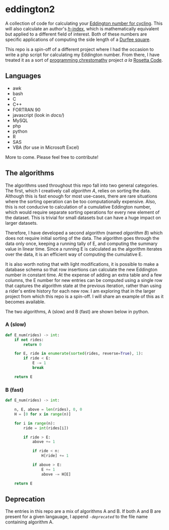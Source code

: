 # eddington2

A collection of code for calculating your
[Eddington number for cycling](https://en.wikipedia.org/wiki/Arthur_Eddington#Eddington_number_for_cycling).
This will also calculate an author's [_h_-index](https://en.wikipedia.org/wiki/H-index),
which is mathematically equivalent but applied to a different field of interest.
Both of these numbers are specific applications of computing the side length of a
[Durfee square](https://en.wikipedia.org/wiki/Durfee_square).

This repo is a spin-off of a different project where I had the occasion to
write a php script for calculating my Eddington number. From there, I have
treated it as a sort of 
[programming chrestomathy](http://en.wikipedia.org/wiki/Chrestomathy) project 
*a la* [Rosetta Code](https://rosettacode.org).

## Languages

* awk
* bash
* C
* C++
* FORTRAN 90
* javascript (look in _docs/_)
* MySQL
* php
* python
* R
* SAS
* VBA (for use in Microsoft Excel)

More to come. Please feel free to contribute!

## The algorithms

The algorithms used throughout this repo fall into two general categories. The first, which I
creatively call _algorithm A_, relies on sorting the data. Although this is fast
enough for most use-cases, there are rare situations where the sorting operation
can be too computationally expensive. Also, this is not conducive to calculation
of a cumulative Eddington number, which would require separate sorting operations
for every new element of the dataset. This is trivial for small datasets but can
have a huge impact on larger datasets.

Therefore, I have developed a second algorithm (named _algorithm B_) which does
not require initial sorting of the data. The algorithm goes through the data only
once, keeping a running tally of E, and computing the summary value in linear time.
Since a running E is calculated as the algorithm iterates over the data, it
is an efficient way of computing the cumulative E.

It is also worth noting that with light modifications, it is possible to make
a database schema so that row insertions can calculate the new Eddington number in
constant time. At the expense of adding an extra table and a few columns, the E
number for new entries can be computed using a single row that captures the algorithm
state at the previous iteration, rather than using a rider's entire history for
each new row. I am exploring that in the larger project from which this repo is
a spin-off. I will share an example of this as it becomes available.

The two algorithms, A (slow) and B (fast) are shown below in python.

### A (slow)

```python
def E_num(rides) -> int:
    if not rides:
        return 0

    for E, ride in enumerate(sorted(rides, reverse=True), 1):
        if ride < E:
            E -= 1
            break

    return E
```

### B (fast)

```python
def E_num(rides) -> int:

    n, E, above = len(rides), 0, 0
    H = [0 for x in range(n)]

    for i in range(n):
        ride = int(rides[i])

        if ride > E:
            above += 1

            if ride < n:
                H[ride] += 1

            if above > E:
                E += 1
                above -= H[E]

    return E
```

## Deprecation

The entries in this repo are a mix of algorithms A and B. If both A and B
are present for a given langauage, I append _`-deprecated`_ to the file name
containing algorithm A.
